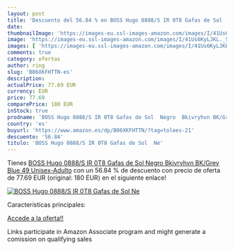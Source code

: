 ```yaml
---
layout: post
title: 'Descuento del 56.84 % en BOSS Hugo 0888/S IR 0T8 Gafas de Sol  Ne'
date: 
thumbnailImage: 'https://images-eu.ssl-images-amazon.com/images/I/41Us6KyLJKL._SL200_.jpg'
image: 'https://images-eu.ssl-images-amazon.com/images/I/41Us6KyLJKL._SL200_.jpg'
images: [ 'https://images-eu.ssl-images-amazon.com/images/I/41Us6KyLJKL._SL200_.jpg' ]
comments: true
category: ofertas
author: ring
slug: 'B06XKFHTTN-es'
description:
actualPrice: 77.69 EUR
currency: EUR
price: 77.69
comparePrice: 180 EUR
inStock: true
prodname: 'BOSS Hugo 0888/S IR 0T8 Gafas de Sol  Negro  Bkivryhvn BK/Grey Blue   49 Unisex-Adulto'
country: 'es'
buyurl: 'https://www.amazon.es/dp/B06XKFHTTN/?tag=tolees-21'
descuento: '56.84'
titulo: 'BOSS Hugo 0888/S IR 0T8 Gafas de Sol  Ne'
---
```


Tienes [BOSS Hugo 0888/S IR 0T8 Gafas de Sol  Negro  Bkivryhvn BK/Grey Blue   49 Unisex-Adulto](https://www.amazon.es/dp/B06XKFHTTN/?tag=tolees-21) con un 56.84 % de descuento con precio de oferta de 77.69 EUR (original: 180 EUR) en el siguiente enlace!

[![BOSS Hugo 0888/S IR 0T8 Gafas de Sol  Ne](https://images-eu.ssl-images-amazon.com/images/I/41Us6KyLJKL._SL200_.jpg)](https://www.amazon.es/dp/B06XKFHTTN/?tag=tolees-21)

Características principales:


[Accede a la oferta!!](https://www.amazon.es/dp/B06XKFHTTN/?tag=tolees-21)

Links participate in Amazon Associate program and might generate a comission on qualifying sales


